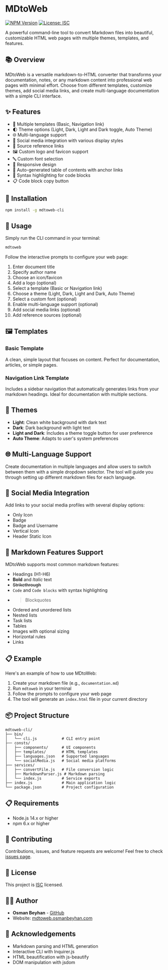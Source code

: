 # MDtoWeb

[![NPM Version](https://img.shields.io/npm/v/mdtoweb-cli.svg)](https://www.npmjs.com/package/mdtoweb-cli)
[![License: ISC](https://img.shields.io/badge/License-ISC-blue.svg)](https://opensource.org/licenses/ISC)

A powerful command-line tool to convert Markdown files into beautiful, customizable HTML web pages with multiple themes, templates, and features.

## 📚 Overview

MDtoWeb is a versatile markdown-to-HTML converter that transforms your documentation, notes, or any markdown content into professional web pages with minimal effort. Choose from different templates, customize themes, add social media links, and create multi-language documentation with a simple CLI interface.

## ✨ Features

- 🎨 Multiple templates (Basic, Navigation link)
- 🌓 Theme options (Light, Dark, Light and Dark toggle, Auto Theme)
- 🌐 Multi-language support
- 🔗 Social media integration with various display styles
- 📝 Source reference links
- 🖼️ Custom logo and favicon support
- 🔤 Custom font selection
- 📱 Responsive design
- 🎯 Auto-generated table of contents with anchor links
- 💅 Syntax highlighting for code blocks
- 📋 Code block copy button

## 🚀 Installation

```bash
npm install -g mdtoweb-cli
```

## 🔧 Usage

Simply run the CLI command in your terminal:

```bash
mdtoweb
```

Follow the interactive prompts to configure your web page:

1. Enter document title
2. Specify author name
3. Choose an icon/favicon
4. Add a logo (optional)
5. Select a template (Basic or Navigation link)
6. Choose a theme (Light, Dark, Light and Dark, Auto Theme)
7. Select a custom font (optional)
8. Enable multi-language support (optional)
9. Add social media links (optional)
10. Add reference sources (optional)

## 🖼️ Templates

### Basic Template
A clean, simple layout that focuses on content. Perfect for documentation, articles, or simple pages.

### Navigation Link Template
Includes a sidebar navigation that automatically generates links from your markdown headings. Ideal for documentation with multiple sections.

## 🎨 Themes

- **Light**: Clean white background with dark text
- **Dark**: Dark background with light text
- **Light and Dark**: Includes a theme toggle button for user preference
- **Auto Theme**: Adapts to user's system preferences

## 🌐 Multi-Language Support

Create documentation in multiple languages and allow users to switch between them with a simple dropdown selector. The tool will guide you through setting up different markdown files for each language.

## 🔗 Social Media Integration

Add links to your social media profiles with several display options:
- Only Icon
- Badge
- Badge and Username
- Vertical Icon
- Header Static Icon

## 📝 Markdown Features Support

MDtoWeb supports most common markdown features:

- Headings (H1-H6)
- **Bold** and *Italic* text
- ~~Strikethrough~~
- `Code` and ```Code blocks``` with syntax highlighting
- > Blockquotes
- Ordered and unordered lists
- Nested lists
- Task lists
- Tables
- Images with optional sizing
- Horizontal rules
- Links

## 📋 Example

Here's an example of how to use MDtoWeb:

1. Create your markdown file (e.g., `documentation.md`)
2. Run `mdtoweb` in your terminal
3. Follow the prompts to configure your web page
4. The tool will generate an `index.html` file in your current directory

## 📦 Project Structure

```
mdtoweb-cli/
├── bin/
│   └── cli.js           # CLI entry point
├── consts/
│   ├── components/      # UI components
│   ├── templates/       # HTML templates
│   ├── languages.json   # Supported languages
│   └── socialMedia.js   # Social media platforms
├── services/
│   ├── convertFile.js   # File conversion logic
│   ├── MarkdownParser.js # Markdown parsing
│   └── index.js         # Service exports
├── index.js             # Main application logic
└── package.json         # Project configuration
```

## 📋 Requirements

- Node.js 14.x or higher
- npm 6.x or higher

## 🤝 Contributing

Contributions, issues, and feature requests are welcome! Feel free to check [issues page](https://github.com/osmn-byhn/mdToWeb/issues).

## 📄 License

This project is [ISC](https://opensource.org/licenses/ISC) licensed.

## 👨‍💻 Author

- **Osman Beyhan** - [GitHub](https://github.com/osmn-byhn)
- Website: [mdtoweb.osmanbeyhan.com](https://www.mdtoweb.osmanbeyhan.com/)

## 🙏 Acknowledgements

- Markdown parsing and HTML generation
- Interactive CLI with Inquirer.js
- HTML beautification with js-beautify
- DOM manipulation with jsdom 